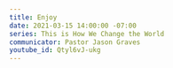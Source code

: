 ```yaml
---
title: Enjoy
date: 2021-03-15 14:00:00 -07:00
series: This is How We Change the World
communicator: Pastor Jason Graves
youtube_id: Qtyl6vJ-ukg
---
```


